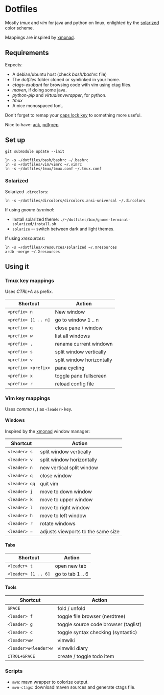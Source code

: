 # Dotfiles

Mostly *tmux* and *vim* for java and python on linux, enlighted by the [solarized](http://ethanschoonover.com/solarized) color scheme.

Mappings are inspired by [xmonad](http://xmonad.org/).

## Requirements

Expects:

- A debian/ubuntu host (check *bash/bashrc* file)
- The *dotfiles* folder cloned or symlinked in your home.
- *ctags-exubant* for browsing code with vim using ctag files.
- *maven*, if doing some java.
- *python-pip* and *virtualenvwrapper*, for python.
- *tmux*
- A nice monospaced font.

Don't forget to remap your [caps lock key](http://www.noah.org/wiki/CapsLock_Remap_Howto) to something more useful.

Nice to have: [ack](http://beyondgrep.com/), [pdfgrep](http://pdfgrep.sourceforge.net/)

## Set up

```shell
git submodule update --init

ln -s ~/dotfiles/bash/bashrc ~/.bashrc
ln -s ~/dotfiles/vim/vimrc ~/.vimrc
ln -s ~/dotfiles/tmux/tmux.conf ~/.tmux.conf

```
### Solarized

Solarized `.dircolors`:

```shell
ln -s ~/dotfiles/dircolors/dircolors.ansi-universal ~/.dircolors

```
If using *gnome terminal*:

- Install solarized theme: `./~/dotfiles/bin/gnome-terminal-solarized/install.sh`
- `solarize` -- switch between dark and light themes.

If using *xresources*:

```shell
ln -s ~/dotfiles/xresources/solarized ~/.Xresources
xrdb -merge ~/.Xresources

```

## Using it

### Tmux key mappings

Uses *CTRL+A* as prefix.

| Shortcut            | Action                             |
|---------------------|------------------------------------|
| `<prefix> n`        | New window                         |
| `<prefix> [1 .. n]` | go to window 1 .. n                |
| `<prefix> q`        | close pane / window                |
| `<prefix> w`        | list all windows                   |
| `<prefix> ,`        | rename current windown             |
| `<prefix> s`        | split window vertically            |
| `<prefix> v`        | split window horizontally          |
| `<prefix> <prefix>` | pane cycling                       |
| `<prefix> x`        | toggle pane fullscreen             |
| `<prefix> r`        | reload config file                 |

### Vim key mappings

Uses *comma* (`,`) as `<leader>` key.

#### Windows

Inspired by the [xmonad](http://xmonad.org/) window manager:

| Shortcut     | Action                             |
|--------------|------------------------------------|
| `<leader> s` | split window vertically            |
| `<leader> v` | split window horizontally          |
| `<leader> n` | new vertical split window          |
| `<leader> q` | close window                       |
| `<leader> qq`| quit vim                           |
| `<leader> j` | move to down window                |
| `<leader> k` | move to upper window               |
| `<leader> l` | move to right window               |
| `<leader> h` | move to left window                |
| `<leader> r` | rotate windows                     |
| `<leader> =` | adjusts viewports to the same size |

#### Tabs

| Shortcut            | Action            |
|---------------------|-------------------|
| `<leader> t`        | open new tab      |
| `<leader> [1 .. 6]` | go to tab 1 .. 6 |

#### Tools

| Shortcut             | Action                               |
|----------------------|--------------------------------------|
| `SPACE`              | fold / unfold                        |
| `<leader> f`         | toggle file browser (nerdtree)       |
| `<leader> g`         | toggle source code browser (taglist) |
| `<leader> c`         | toggle syntax checking (syntastic)   |
| `<leader>ww`         | vimwiki                              |
| `<leader>w<leader>w` | vimwiki diary                        |
| `CTROL+SPACE`        | create / toggle todo item            |

### Scripts

- `mvn`: mavn wrapper to colorize output.
- `mvn-ctags`: download maven sources and generate ctags file.
